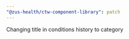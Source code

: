 ```yaml
---
"@zus-health/ctw-component-library": patch
---
```


Changing title in conditions history to category
